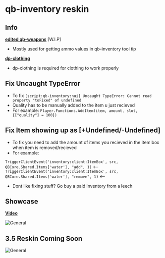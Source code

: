 # qb-inventory reskin 
<!-- Discord webhook test -->
## Info
**[edited qb-weapons](https://github.com/dojwun/qb-weapons)** [W.I.P]
- Mostly used for getting ammo values in qb-inventory tool tip

**[dp-clothing](https://github.com/andristum/dpclothing)**
- dp-clothing is required for clothing to work properly 



## Fix Uncaught TypeError 
- To fix 
```[script:qb-inventory:nui] Uncaught TypeError: Cannot read property "toFixed" of undefined```
- Quality has to be manually added to the item u just recieved 
- For example: ```Player.Functions.AddItem(item, amount, slot, {["quality"] = 100})```

## Fix Item showing up as [+Undefined/-Undefined] 
- To fix you need to add the amount of items you recieved in the item box when item is removed/recieved
- For example:

```TriggerClientEvent('inventory:client:ItemBox', src, QBCore.Shared.Items['water'], "add", 1)``` <--
```TriggerClientEvent('inventory:client:ItemBox', src, QBCore.Shared.Items['water'], "remove", 1)``` <--

- Dont like fixing stuff? Go buy a paid inventory from a leech

## Showcase

**[Video](https://streamable.com/5tpgg0)**

![General](https://i.imgur.com/ZA393yr.png)

## 3.5 Reskin Coming Soon

![General](https://i.imgur.com/hqE0Joe.png)
